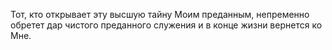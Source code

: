 Тот, кто открывает эту высшую тайну Моим преданным, непременно обретет дар чистого преданного служения и в конце жизни вернется ко Мне.